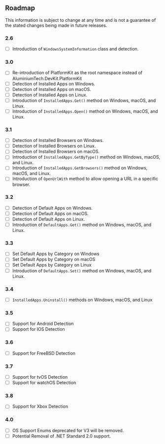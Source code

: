 ## Roadmap
This information is subject to change at any time and is not a guarantee of the stated changes being made in future releases.

### 2.6
- [ ] Introduction of ``WindowsSystemInformation`` class and detection.

### 3.0
- [ ] Re-introduction of PlatformKit as the root namespace instead of AluminiumTech.DevKit.PlatformKit
- [ ] Detection of Installed Apps on Windows.
- [ ] Detection of Installed Apps on macOS.
- [ ] Detection of Installed Apps on Linux.
- [ ] Introduction of ``InstalledApps.Get()`` method on Windows, macOS, and Linux.
- [ ] Introduction of ``InstalledApps.Open()`` method on Windows, macOS, and Linux.

### 3.1
- [ ] Detection of Installed Browsers on Windows.
- [ ] Detection of Installed Browsers on Linux.
- [ ] Detection of Installed Browsers on macOS.
- [ ] Introduction of ``InstalledApps.GetByType()`` method on Windows, macOS, and Linux.
- [ ] Introduction of ``InstalledApps.GetBrowsers()`` method on Windows, macOS, and Linux.
- [ ] Introduction of ``OpenUrlWith`` method to allow opening a URL in a specific browser.

### 3.2
- [ ] Detection of Default Apps on Windows.
- [ ] Detection of Default Apps on macOS.
- [ ] Detection of Default Apps on Linux.
- [ ] Introduction of ``DefaultApps.Get()`` method on Windows, macOS, and Linux.

### 3.3
- [ ] Set Default Apps by Category on Windows
- [ ] Set Default Apps by Category on macOS
- [ ] Set Default Apps by Category on Linux
- [ ] Introduction of ``DefaultApps.Set()`` method on Windows, macOS, and Linux.

### 3.4
- [ ] ``InstalledApps.Uninstall()`` methods on Windows, macOS, and Linux

### 3.5
- [ ] Support for Android Detection
- [ ] Support for IOS Detection

### 3.6
- [ ] Support for FreeBSD Detection

### 3.7
- [ ] Support for tvOS Detection
- [ ] Support for watchOS Detection

### 3.8
- [ ] Support for Xbox Detection

### 4.0
- [ ] OS Support Enums deprecated for V3 will be removed.
- [ ] Potential Removal of .NET Standard 2.0 support.
